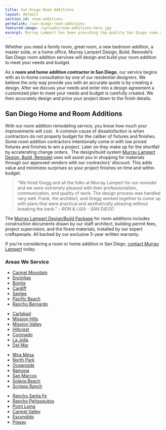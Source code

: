 ```yaml
---
title: San Diego Room Additions
layout: default
section_id: room-additions
permalink: /san-diego-room-additions
featured-image: /uploads/room-additions-hero.jpg
excerpt: Murray Lampert has been providing top-quality San Diego room additions for over 40 years. If you need a room addition in San Diego, give us a call today!
---
```


Whether you need a family room, great room, a new bedroom addition, a master suite, or a home office, Murray Lampert Design, Build, Remodel’s San Diego room addition services will design and build your room addition to meet your needs and budget.

As a **room and home addition contractor in San Diego**, our service begins with an in-home consultation by one of our residential designers. We believe the only way provide you with an accurate quote is by creating a design. After we discuss your needs and enter into a design agreement a customized plan to meet your needs and budget is carefully created. We then accurately design and price your project down to the finish details.

## San Diego Home and Room Additions

With our room addition remodeling service, you know how much your improvements will cost.  A common cause of dissatisfaction is when contractors do not properly budget for the caliber of fixtures and finishes.  Some room addition contractors intentionally come in with low priced fixtures and finishes to win a project. Later on they make up for the shortfall by accelerating change orders.  The design/build system [Murray Lampert Design, Build, Remodel](/) uses will assist you in shopping for materials through our approved vendors with our contractors’ discount. This adds value and minimizes surprises so your project finishes on time and within budget.

> "We hired Gregg and all the folks at Murray Lampert for our remodel and we were extremely pleased with their professionalism, communication, and quality of work. The design process was handled very well. Frank, the architect, and Gregg worked together to come up with plans that were practical and aesthetically pleasing without breaking the bank." – _RON &amp; LISA - SAN DIEGO_

The [Murray Lampert Design/Build Package](/san-diego-design-build-contractors) for room additions includes construction documents drawn by our staff architect, building permit fees, project supervision, and the finest materials, installed by our expert craftspeople. All backed by our exclusive 5-year written warranty.

If you're considering a room or home addition in San Diego, [contact Murray Lampert](/contact) today.

### Areas We Service

<section class="flex-section">
  <ul class="city-list">
   	<li><a href="http://murraylampert.com/home-additions-carmel-mountain/">Carmel Mountain</a></li>
   	<li><a href="http://murraylampert.com/home-additions-encinitas">Encinitas</a></li>
   	<li><a href="http://murraylampert.com/room-additions-bonita">Bonita</a></li>
   	<li><a href="http://murraylampert.com/room-additions-cardiff">Cardiff</a></li>
   	<li><a href="http://murraylampert.com/room-additions-santee">Santee</a></li>
   	<li><a href="http://murraylampert.com/room-additions-pacific-beach">Pacific Beach</a></li>
   	<li><a href="http://murraylampert.com/room-additions-rancho-bernardo">Rancho Bernardo</a></li>
  </ul>
  <ul class="city-list">
   	<li><a href="http://murraylampert.com/room-additions-carlsbad">Carlsbad</a></li>
   	<li><a href="http://murraylampert.com/room-additions-mission-hills">Mission Hills</a></li>
   	<li><a href="http://murraylampert.com/room-additions-mission-valley">Mission Valley</a></li>
   	<li><a href="http://murraylampert.com/home-additions-hillcrest">Hillcrest</a></li>
   	<li><a href="http://murraylampert.com/room-additions-coronado">Coronado</a></li>
   	<li><a href="http://murraylampert.com/room-additions-la-jolla">La Jolla</a></li>
   	<li><a href="http://murraylampert.com/room-additions-del-mar">Del Mar</a></li>
  </ul>
  <ul class="city-list">
   	<li><a href="http://murraylampert.com/home-additions-mira-mesa">Mira Mesa</a></li>
   	<li><a href="http://murraylampert.com/room-additions-north-park">North Park</a></li>
   	<li><a href="http://murraylampert.com/room-additions-oceanside/">Oceanside</a></li>
   	<li><a href="http://murraylampert.com/room-additions-ramona">Ramona</a></li>
   	<li><a href="http://murraylampert.com/home-additions-san-marcos">San Marcos</a></li>
   	<li><a href="http://murraylampert.com/room-additions-solana-beach">Solana Beach</a></li>
   	<li><a href="http://murraylampert.com/room-additions-scripps-ranch">Scripps Ranch</a></li>
  </ul>
  <ul class="city-list">
   	<li><a href="http://murraylampert.com/room-additions-rancho-santa-fe ">Rancho Santa Fe</a></li>
   	<li><a href="http://murraylampert.com/home-additions-rancho-penasquitos">Rancho Peñasquitos</a></li>
   	<li><a href="http://murraylampert.com/room-additions-point-loma">Point Loma</a></li>
   	<li><a href="http://murraylampert.com/room-additions-carmel-valley">Carmel Valley</a></li>
   	<li><a href="http://murraylampert.com/room-additions-escondido">Escondido</a></li>
   	<li><a href="http://murraylampert.com/room-additions-poway">Poway</a></li>
  </ul>
</section>
